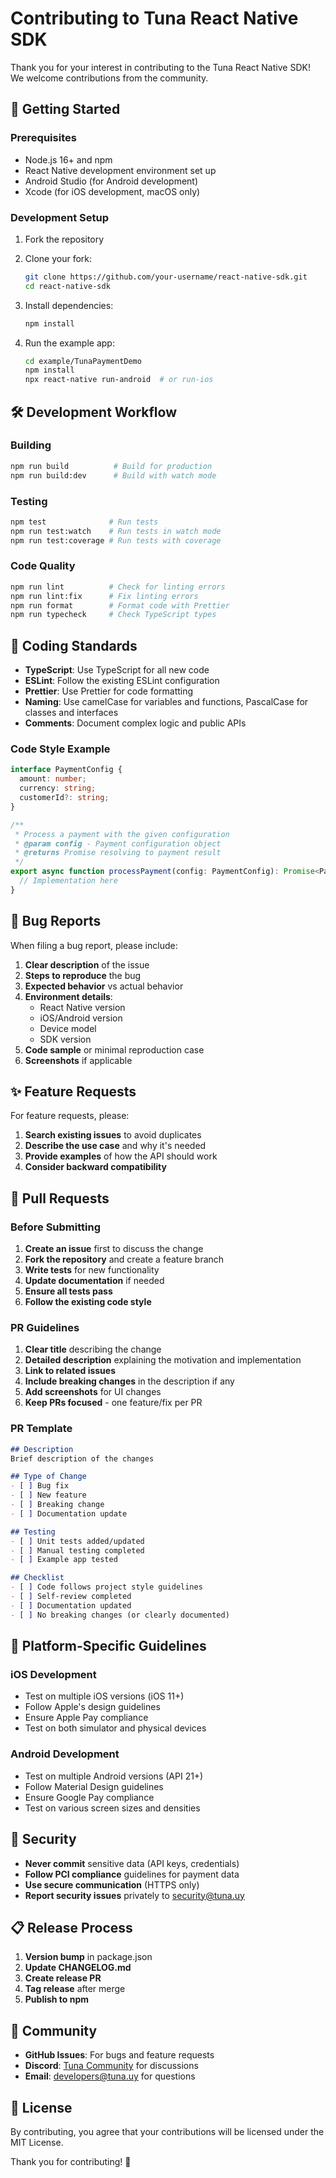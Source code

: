 # Contributing to Tuna React Native SDK

Thank you for your interest in contributing to the Tuna React Native SDK! We welcome contributions from the community.

## 🚀 Getting Started

### Prerequisites

- Node.js 16+ and npm
- React Native development environment set up
- Android Studio (for Android development)
- Xcode (for iOS development, macOS only)

### Development Setup

1. Fork the repository
2. Clone your fork:
   ```bash
   git clone https://github.com/your-username/react-native-sdk.git
   cd react-native-sdk
   ```

3. Install dependencies:
   ```bash
   npm install
   ```

4. Run the example app:
   ```bash
   cd example/TunaPaymentDemo
   npm install
   npx react-native run-android  # or run-ios
   ```

## 🛠️ Development Workflow

### Building

```bash
npm run build          # Build for production
npm run build:dev      # Build with watch mode
```

### Testing

```bash
npm test              # Run tests
npm run test:watch    # Run tests in watch mode
npm run test:coverage # Run tests with coverage
```

### Code Quality

```bash
npm run lint          # Check for linting errors
npm run lint:fix      # Fix linting errors
npm run format        # Format code with Prettier
npm run typecheck     # Check TypeScript types
```

## 📝 Coding Standards

- **TypeScript**: Use TypeScript for all new code
- **ESLint**: Follow the existing ESLint configuration
- **Prettier**: Use Prettier for code formatting
- **Naming**: Use camelCase for variables and functions, PascalCase for classes and interfaces
- **Comments**: Document complex logic and public APIs

### Code Style Example

```typescript
interface PaymentConfig {
  amount: number;
  currency: string;
  customerId?: string;
}

/**
 * Process a payment with the given configuration
 * @param config - Payment configuration object
 * @returns Promise resolving to payment result
 */
export async function processPayment(config: PaymentConfig): Promise<PaymentResult> {
  // Implementation here
}
```

## 🐛 Bug Reports

When filing a bug report, please include:

1. **Clear description** of the issue
2. **Steps to reproduce** the bug
3. **Expected behavior** vs actual behavior
4. **Environment details**:
   - React Native version
   - iOS/Android version
   - Device model
   - SDK version
5. **Code sample** or minimal reproduction case
6. **Screenshots** if applicable

## ✨ Feature Requests

For feature requests, please:

1. **Search existing issues** to avoid duplicates
2. **Describe the use case** and why it's needed
3. **Provide examples** of how the API should work
4. **Consider backward compatibility**

## 🔀 Pull Requests

### Before Submitting

1. **Create an issue** first to discuss the change
2. **Fork the repository** and create a feature branch
3. **Write tests** for new functionality
4. **Update documentation** if needed
5. **Ensure all tests pass**
6. **Follow the existing code style**

### PR Guidelines

1. **Clear title** describing the change
2. **Detailed description** explaining the motivation and implementation
3. **Link to related issues**
4. **Include breaking changes** in the description if any
5. **Add screenshots** for UI changes
6. **Keep PRs focused** - one feature/fix per PR

### PR Template

```markdown
## Description
Brief description of the changes

## Type of Change
- [ ] Bug fix
- [ ] New feature
- [ ] Breaking change
- [ ] Documentation update

## Testing
- [ ] Unit tests added/updated
- [ ] Manual testing completed
- [ ] Example app tested

## Checklist
- [ ] Code follows project style guidelines
- [ ] Self-review completed
- [ ] Documentation updated
- [ ] No breaking changes (or clearly documented)
```

## 📱 Platform-Specific Guidelines

### iOS Development
- Test on multiple iOS versions (iOS 11+)
- Follow Apple's design guidelines
- Ensure Apple Pay compliance
- Test on both simulator and physical devices

### Android Development
- Test on multiple Android versions (API 21+)
- Follow Material Design guidelines
- Ensure Google Pay compliance
- Test on various screen sizes and densities

## 🔐 Security

- **Never commit** sensitive data (API keys, credentials)
- **Follow PCI compliance** guidelines for payment data
- **Use secure communication** (HTTPS only)
- **Report security issues** privately to security@tuna.uy

## 📋 Release Process

1. **Version bump** in package.json
2. **Update CHANGELOG.md**
3. **Create release PR**
4. **Tag release** after merge
5. **Publish to npm**

## 💬 Community

- **GitHub Issues**: For bugs and feature requests
- **Discord**: [Tuna Community](https://discord.gg/tuna) for discussions
- **Email**: developers@tuna.uy for questions

## 📄 License

By contributing, you agree that your contributions will be licensed under the MIT License.

Thank you for contributing! 🎉